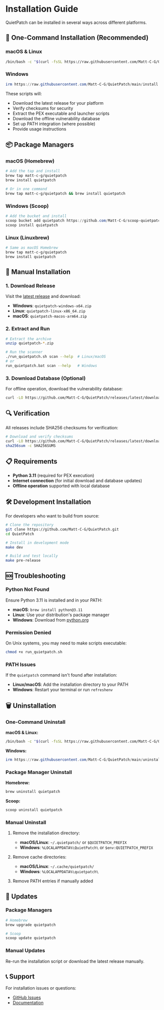 # Installation Guide

QuietPatch can be installed in several ways across different platforms.

## 🚀 One-Command Installation (Recommended)

### macOS & Linux
```bash
/bin/bash -c "$(curl -fsSL https://raw.githubusercontent.com/Matt-C-G/QuietPatch/main/install.sh)"
```

### Windows
```powershell
irm https://raw.githubusercontent.com/Matt-C-G/QuietPatch/main/install.ps1 | iex
```

These scripts will:
- Download the latest release for your platform
- Verify checksums for security
- Extract the PEX executable and launcher scripts
- Download the offline vulnerability database
- Set up PATH integration (where possible)
- Provide usage instructions

## 📦 Package Managers

### macOS (Homebrew)
```bash
# Add the tap and install
brew tap matt-c-g/quietpatch
brew install quietpatch

# Or in one command
brew tap matt-c-g/quietpatch && brew install quietpatch
```

### Windows (Scoop)
```powershell
# Add the bucket and install
scoop bucket add quietpatch https://github.com/Matt-C-G/scoop-quietpatch
scoop install quietpatch
```

### Linux (Linuxbrew)
```bash
# Same as macOS Homebrew
brew tap matt-c-g/quietpatch
brew install quietpatch
```

## 🔧 Manual Installation

### 1. Download Release
Visit the [latest release](https://github.com/Matt-C-G/QuietPatch/releases/latest) and download:
- **Windows**: `quietpatch-windows-x64.zip`
- **Linux**: `quietpatch-linux-x86_64.zip`
- **macOS**: `quietpatch-macos-arm64.zip`

### 2. Extract and Run
```bash
# Extract the archive
unzip quietpatch-*.zip

# Run the scanner
./run_quietpatch.sh scan --help  # Linux/macOS
# or
run_quietpatch.bat scan --help   # Windows
```

### 3. Download Database (Optional)
For offline operation, download the vulnerability database:
```bash
curl -LO https://github.com/Matt-C-G/QuietPatch/releases/latest/download/db-latest.tar.zst
```

## 🔍 Verification

All releases include SHA256 checksums for verification:

```bash
# Download and verify checksums
curl -LO https://github.com/Matt-C-G/QuietPatch/releases/latest/download/SHA256SUMS
sha256sum -c SHA256SUMS
```

## 📋 Requirements

- **Python 3.11** (required for PEX execution)
- **Internet connection** (for initial download and database updates)
- **Offline operation** supported with local database

## 🛠️ Development Installation

For developers who want to build from source:

```bash
# Clone the repository
git clone https://github.com/Matt-C-G/QuietPatch.git
cd QuietPatch

# Install in development mode
make dev

# Build and test locally
make pre-release
```

## 🆘 Troubleshooting

### Python Not Found
Ensure Python 3.11 is installed and in your PATH:
- **macOS**: `brew install python@3.11`
- **Linux**: Use your distribution's package manager
- **Windows**: Download from [python.org](https://python.org)

### Permission Denied
On Unix systems, you may need to make scripts executable:
```bash
chmod +x run_quietpatch.sh
```

### PATH Issues
If the `quietpatch` command isn't found after installation:
- **Linux/macOS**: Add the installation directory to your PATH
- **Windows**: Restart your terminal or run `refreshenv`

## 🗑️ Uninstallation

### One-Command Uninstall

**macOS & Linux:**
```bash
/bin/bash -c "$(curl -fsSL https://raw.githubusercontent.com/Matt-C-G/QuietPatch/main/uninstall.sh)"
```

**Windows:**
```powershell
irm https://raw.githubusercontent.com/Matt-C-G/QuietPatch/main/uninstall.ps1 | iex
```

### Package Manager Uninstall

**Homebrew:**
```bash
brew uninstall quietpatch
```

**Scoop:**
```powershell
scoop uninstall quietpatch
```

### Manual Uninstall

1. Remove the installation directory:
   - **macOS/Linux**: `~/.quietpatch/` or `$QUIETPATCH_PREFIX`
   - **Windows**: `%LOCALAPPDATA%\QuietPatch\` or `$env:QUIETPATCH_PREFIX`

2. Remove cache directories:
   - **macOS/Linux**: `~/.cache/quietpatch/`
   - **Windows**: `%LOCALAPPDATA%\quietpatch\`

3. Remove PATH entries if manually added

## 🔄 Updates

### Package Managers
```bash
# Homebrew
brew upgrade quietpatch

# Scoop
scoop update quietpatch
```

### Manual Updates
Re-run the installation script or download the latest release manually.

## 📞 Support

For installation issues or questions:
- [GitHub Issues](https://github.com/Matt-C-G/QuietPatch/issues)
- [Documentation](https://github.com/Matt-C-G/QuietPatch#readme)
